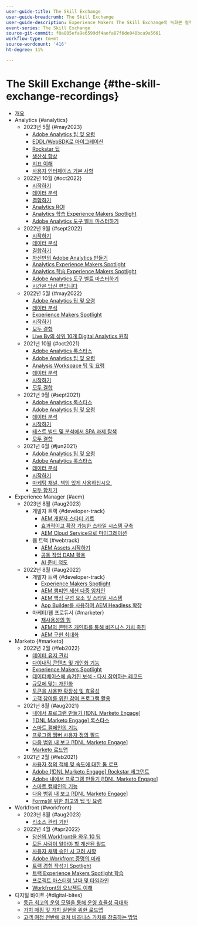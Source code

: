 ```yaml
---
user-guide-title: The Skill Exchange
user-guide-breadcrumb: The Skill Exchange
user-guide-description: Experience Makers The Skill Exchange의 녹화본 컬렉션
event-series: The Skill Exchange
source-git-commit: f0a805efa9e6599df4aefa87f6de048bca9a5661
workflow-type: tm+mt
source-wordcount: '416'
ht-degree: 11%

---
```



# The Skill Exchange {#the-skill-exchange-recordings}

+ [개요](overview.md)
+ Analytics {#analytics}
   + 2023년 5월 {#may2023}
      + [Adobe Analytics 팁 및 요령](analytics/may2023/tips-and-tricks.md)
      + [EDDL/WebSDK로 마이그레이션](analytics/may2023/migrate.md)
      + [Rockstar 팁](analytics/may2023/rockstar-tips.md)
      + [생산성 향상](analytics/may2023/productivity.md)
      + [지표 이해](analytics/may2023/metrics.md)
      + [사용자 인터페이스 기본 사항](analytics/may2023/user-interface.md)
   + 2022년 10월 {#oct2022}
      + [시작하기](analytics/oct2022/getting-started.md)
      + [데이터 분석](analytics/oct2022/analyzing-the-data.md)
      + [결합하기](analytics/oct2022/putting-it-all-together.md)
      + [Analytics ROI](analytics/oct2022/analytics-roi.md)
      + [Analytics 학습 Experience Makers Spotlight](analytics/oct2022/spotlight.md)
      + [Adobe Analytics 도구 벨트 마스터하기](analytics/oct2022/toolbelt.md)
   + 2022년 9월 {#sept2022}
      + [시작하기](analytics/sept2022/getting-started.md)
      + [데이터 분석](analytics/sept2022/analyzing-the-data.md)
      + [결합하기](analytics/sept2022/putting-it-all-together.md)
      + [자신만의 Adobe Analytics 만들기](analytics/sept2022/making-analytics-your-own.md)
      + [Analytics Experience Makers Spotlight](analytics/sept2022/grow-spotlight.md)
      + [Analytics 학습 Experience Makers Spotlight](analytics/sept2022/learn-spotlight.md)
      + [Adobe Analytics 도구 벨트 마스터하기](analytics/sept2022/toolbelt.md)
      + [시간은 당신 편입니다](analytics/sept2022/time-is-on-your-side.md)
   + 2022년 5월 {#may2022}
      + [Adobe Analytics 팁 및 요령](analytics/may2022/tips-and-tricks.md)
      + [데이터 분석](analytics/may2022/analyze-data.md)
      + [Experience Makers Spotlight](analytics/may2022/experience-makers-spotlight.md)
      + [시작하기](analytics/may2022/getting-started.md)
      + [모두 결합](analytics/may2022/putting-all-together.md)
      + [Live By의 상위 10개 Digital Analytics 원칙](analytics/may2022/top-ten.md)
   + 2021년 10월 {#oct2021}
      + [Adobe Analytics 록스타스](analytics/oct2021/analytics-rockstars.md)
      + [Adobe Analytics 팁 및 요령](analytics/oct2021/tips-and-tricks.md)
      + [Analysis Workspace 팁 및 요령](analytics/oct2021/analysis-workspace-tips-and-tricks.md)
      + [데이터 분석](analytics/oct2021/analyze-data.md)
      + [시작하기](analytics/oct2021/getting-started.md)
      + [모두 결합](analytics/oct2021/putting-all-together.md)
   + 2021년 9월 {#sept2021}
      + [Adobe Analytics 록스타스](analytics/sept2021/analytics-rockstars.md)
      + [Adobe Analytics 팁 및 요령](analytics/sept2021/tips-and-tricks.md)
      + [데이터 분석](analytics/sept2021/analyze-data.md)
      + [시작하기](analytics/sept2021/getting-started.md)
      + [테스트 빌드 및 분석에서 SPA 과제 탐색](analytics/sept2021/navigate-spa.md)
      + [모두 결합](analytics/sept2021/putting-all-together.md)
   + 2021년 6월 {#jun2021}
      + [Adobe Analytics 팁 및 요령](analytics/jun2021/tips-and-tricks.md)
      + [Adobe Analytics 록스타스](analytics/jun2021/analytics-rockstars.md)
      + [데이터 분석](analytics/jun2021/analyze-data.md)
      + [시작하기](analytics/jun2021/getting-started.md)
      + [마케팅 채널, 책임 있게 사용하십시오.](analytics/jun2021/marketing-channels.md)
      + [모두 합치기](analytics/jun2021/putting-all-together.md)
+ Experience Manager {#aem}
   + 2023년 8월 {#aug2023}
      + 개발자 트랙 {#developer-track}
         + [AEM 개발자 스타터 키트](aem/aug2023/deploy-new-project.md)
         + [효과적이고 확장 가능한 스타일 시스템 구축](aem/aug2023/scalable-style-system.md)
         + [AEM Cloud Service으로 마이그레이션](aem/aug2023/migrate-to-aemcs.md)
      + 웹 트랙 {#webtrack}
         + [AEM Assets 시작하기](aem/aug2023/getting-started-aem-assets.md)
         + [공동 작업 DAM 활용](aem/aug2023/collaborative-dam.md)
         + [AI 준비 척도](aem/aug2023/metadata.md)
   + 2022년 8월 {#aug2022}
      + 개발자 트랙 {#developer-track}
         + [Experience Makers Spotlight](aem/aug2022/spotlight.md)
         + [AEM 챔피언 세션 다중 임차인](aem/aug2022/multi-tenancy.md)
         + [AEM 핵심 구성 요소 및 스타일 시스템](aem/aug2022/core-components.md)
         + [App Builder를 사용하여 AEM Headless 확장](aem/aug2022/app-builder.md)
      + 마케터/웹 프로듀서 {#marketer}
         + [재사용성의 힘](aem/aug2022/reusability.md)
         + [AEM의 콘텐츠 개인화를 통해 비즈니스 가치 촉진](aem/aug2022/personalization.md)
         + [AEM 구현 최대화](aem/aug2022/implementation.md)
+ Marketo {#marketo}
   + 2022년 2월 {#feb2022}
      + [데이터 유지 관리](marketo/feb2022/data-maintenance.md)
      + [다이내믹 콘텐츠 및 개인화 기능](marketo/feb2022/dynamic-content.md)
      + [Experience Makers Spotlight](marketo/feb2022/experience-makers-spotlight.md)
      + [데이터베이스에 숨겨진 보석 - 다시 참여하는 레코드](marketo/feb2022/hidden-gems.md)
      + [규모에 맞는 개인화](marketo/feb2022/personalization-at-scale.md)
      + [토큰을 사용한 확장성 및 효율성](marketo/feb2022/using-tokens.md)
      + [고객 참여를 위한 참여 프로그램 활용](marketo/feb2022/utilize-engagement-programs.md)
   + 2021년 8월 {#aug2021}
      + [내에서 프로그램 만들기 [!DNL Marketo Engage]](marketo/aug2021/create-programs.md)
      + [[!DNL Marketo Engage] 록스타스](marketo/aug2021/engage-rockstars.md)
      + [스마트 캠페인의 기능](marketo/aug2021/smart-campaign.md)
      + [프로그램 멤버 사용자 정의 필드](marketo/aug2021/program-member-custom-fields.md)
      + [다음 범위 내 보고 [!DNL Marketo Engage]](marketo/aug2021/reporting.md)
      + [Marketo 로드맵](marketo/aug2021/marketo-roadmap.md)
   + 2021년 2월 {#feb2021}
      + [사용자 정의 객체 및 속도에 대한 톱 로프](marketo/feb2021/custom-objects.md)
      + [Adobe [!DNL Marketo Engage] Rockstar 세그먼트](marketo/feb2021/rockstar.md)
      + [Adobe 내에서 프로그램 만들기 [!DNL Marketo Engage]](marketo/feb2021/create-programs.md)
      + [스마트 캠페인의 기능](marketo/feb2021/power-of-smart-campaign.md)
      + [다음 범위 내 보고 [!DNL Marketo Engage]](marketo/feb2021/reporting-within-marketo.md)
      + [Forms을 위한 최고의 팁 및 요령](marketo/feb2021/forms-tips-and-tricks.md)
+ Workfront {#workfront}
   + 2023년 8월 {#aug2023}
      + [리소스 관리 기반](workfront/aug2023/resource-management.md)
   + 2022년 4월 {#apr2022}
      + [당신의 Workfront을 와우 10 팁](workfront/apr2022/ten-tips.md)
      + [모든 사람이 알아야 할 계산된 필드](workfront/apr2022/calculated-fields.md)
      + [사용자 채택 승인 시 고려 사항](workfront/apr2022/user-adoption.md)
      + [Adobe Workfront 증명의 미래](workfront/apr2022/workfront-proof.md)
      + [트랙 경험 작성기 Spotlight](workfront/apr2022/grow-track-spotlight.md)
      + [트랙 Experience Makers Spotlight 학습](workfront/apr2022/learn-track-spotlight.md)
      + [프로젝트 마스터링 날짜 및 타임라인](workfront/apr2022/projects-dates-timelines.md)
      + [Workfront의 오브젝트 이해](workfront/apr2022/understanding-objects.md)
+ 디지털 바이트 {#digital-bites}
   + [동급 최고의 운영 모델을 통해 운영 효율성 극대화](digital-bites/operational-model.md)
   + [가치 매핑 및 가치 실현을 위한 로드맵](digital-bites/roadmap.md)
   + [고객 여정 전반에 걸쳐 비즈니스 가치를 창출하는 방법](digital-bites/business-value.md)

